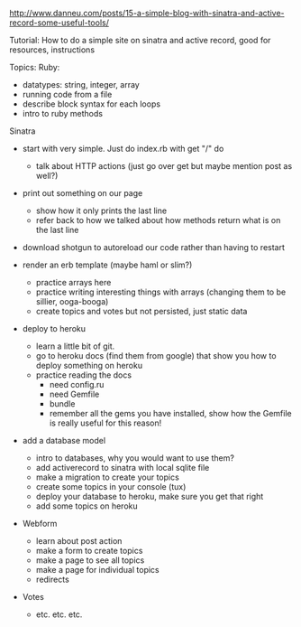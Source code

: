 http://www.danneu.com/posts/15-a-simple-blog-with-sinatra-and-active-record-some-useful-tools/

Tutorial: How to do a simple site on sinatra and active record, good for resources, instructions


Topics:
Ruby:
  - datatypes: string, integer, array
  - running code from a file
  - describe block syntax for each loops
  - intro to ruby methods

Sinatra
  - start with very simple. Just do index.rb with get "/" do
    - talk about HTTP actions (just go over get but maybe mention post as well?)

  - print out something on our page
    - show how it only prints the last line
    - refer back to how we talked about how methods return what is on the last line

  - download shotgun to autoreload our code rather than having to restart

  - render an erb template (maybe haml or slim?)
    - practice arrays here
    - practice writing interesting things with arrays (changing them to be sillier, ooga-booga)
    - create topics and votes but not persisted, just static data

  - deploy to heroku
    - learn a little bit of git.
    - go to heroku docs (find them from google) that show you how to deploy something on heroku
    - practice reading the docs
      - need config.ru
      - need Gemfile
      - bundle
      - remember all the gems you have installed, show how the Gemfile is really useful for this reason! 

  - add a database model
    - intro to databases, why you would want to use them?
    - add activerecord to sinatra with local sqlite file
    - make a migration to create your topics
    - create some topics in your console (tux)
    - deploy your database to heroku, make sure you get that right
    - add some topics on heroku

  - Webform
    - learn about post action
    - make a form to create topics
    - make a page to see all topics
    - make a page for individual topics
    - redirects

  - Votes
    - etc. etc. etc.

